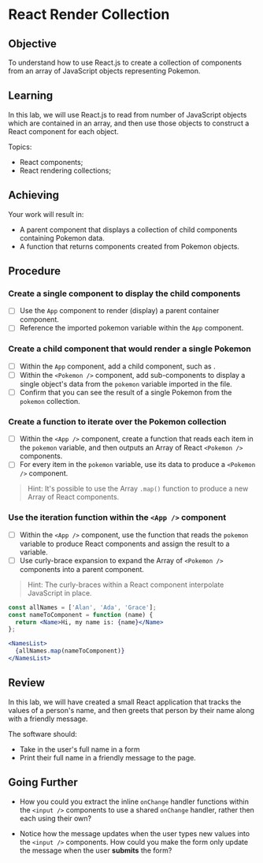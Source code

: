 # React Render Collection

## Objective

To understand how to use React.js to create a collection of components from an array of JavaScript objects representing Pokemon.

## Learning

In this lab, we will use React.js to read from number of JavaScript objects which are contained in an array, and then use those objects to construct a React component for each object.

Topics:

- React components;
- React rendering collections;

## Achieving

Your work will result in:

- A parent component that displays a collection of child components containing Pokemon data.
- A function that returns components created from Pokemon objects.

## Procedure

### Create a single component to display the child components

- [ ] Use the `App` component to render (display) a parent container component.
- [ ] Reference the imported pokemon variable within the `App` component.

### Create a child component that would render a single Pokemon

- [ ] Within the `App` component, add a child component, such as <Pokemon />.
- [ ] Within the `<Pokemon />` component, add sub-components to display a single object's data from the `pokemon` variable imported in the file.
- [ ] Confirm that you can see the result of a single Pokemon from the `pokemon` collection.

### Create a function to iterate over the Pokemon collection

- [ ] Within the `<App />` component, create a function that reads each item in the `pokemon` variable, and then outputs an Array of React `<Pokemon />` components.
- [ ] For every item in the `pokemon` variable, use its data to produce a `<Pokemon />` component.

> Hint: It's possible to use the Array `.map()` function to produce a new Array of React components.

### Use the iteration function within the `<App />` component

- [ ] Within the `<App />` component, use the function that reads the `pokemon` variable to produce React components and assign the result to a variable.
- [ ] Use curly-brace expansion to expand the Array of `<Pokemon />` components into a parent component.

> Hint: The curly-braces within a React component interpolate JavaScript in place.

```jsx
const allNames = ['Alan', 'Ada', 'Grace'];
const nameToComponent = function (name) {
  return <Name>Hi, my name is: {name}</Name>
};

<NamesList>
  {allNames.map(nameToComponent)}
</NamesList>
```

## Review

In this lab, we will have created a small React application that tracks the values of a person's name, and then greets that person by their name along with a friendly message.

The software should:

- Take in the user's full name in a form
- Print their full name in a friendly message to the page.

## Going Further

- How you could you extract the inline `onChange` handler functions within the `<input />` components to use a shared `onChange` handler, rather then each using their own?

- Notice how the message updates when the user types new values into the `<input />` components. How could you make the form only update the message when the user **submits** the form?
